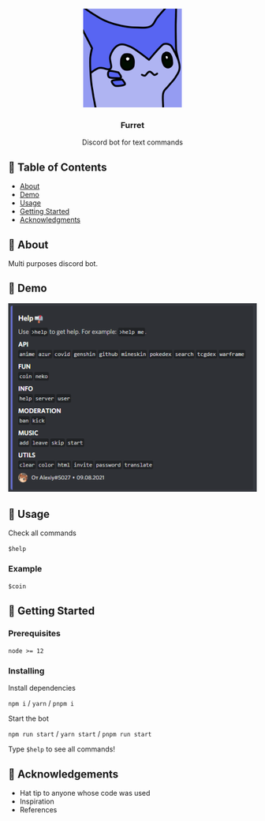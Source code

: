 <p align="center">
 <a href="" rel="noopener">
 <img width=200px height=200px src="./assets/icon.png" alt="Bot logo"></a>
</p>

<h3 align="center">Furret</h3>

<p align="center"> Discord bot for text commands
    <br>
</p>

## 📝 Table of Contents

- [About](#about)
- [Demo](#demo)
- [Usage](#usage)
- [Getting Started](#getting_started)
- [Acknowledgments](#acknowledgement)

## 🧐 About <a name = "about"></a>

Multi purposes discord bot.

## 🎥 Demo <a name = "demo"></a>

![Working](assets/demo.png)

## 🎈 Usage <a name = "usage"></a>

Check all commands

`$help`

### Example

`$coin`

## 🏁 Getting Started <a name = "getting_started"></a>

### Prerequisites

`node >= 12`

### Installing

Install dependencies

`npm i` / `yarn` / `pnpm i`

Start the bot

`npm run start` / `yarn start` / `pnpm run start`

Type `$help` to see all commands!

## 🎉 Acknowledgements <a name = "acknowledgement"></a>

- Hat tip to anyone whose code was used
- Inspiration
- References
